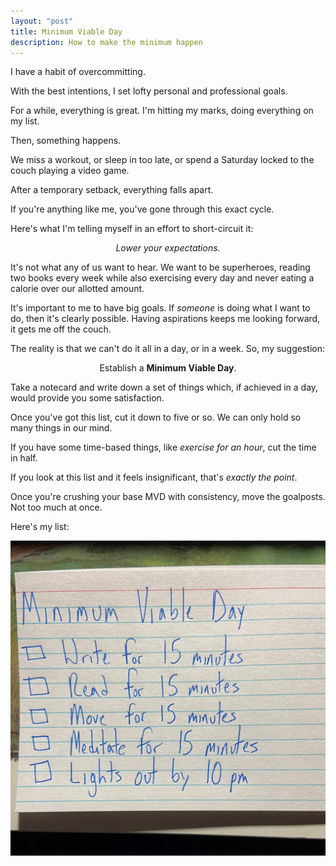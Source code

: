 ```yaml
---
layout: "post"
title: Minimum Viable Day
description: How to make the minimum happen
---
```


I have a habit of overcommitting.

With the best intentions, I set lofty personal and professional goals. 

For a while, everything is great. I'm hitting my marks, doing everything on my list.

Then, something happens. 

We miss a workout, or sleep in too late, or spend a Saturday locked to the couch playing a video game. 

After a temporary setback, everything falls apart. 

If you're anything like me, you've gone through this exact cycle.

Here's what I'm telling myself in an effort to short-circuit it:

<p align="center"><em>Lower your expectations.</em></p>

It's not what any of us want to hear. We want to be superheroes, reading two books every week while also exercising every day and never eating a calorie over our allotted amount.

It's important to me to have big goals. If *someone* is doing what I want to do, then it's clearly possible. Having aspirations keeps me looking forward, it gets me off the couch.

The reality is that we can't do it all in a day, or in a week. So, my suggestion:

<p align="center">Establish a <strong>Minimum Viable Day</strong>.</p>

Take a notecard and write down a set of things which, if achieved in a day, would provide you some satisfaction.

Once you've got this list, cut it down to five or so. We can only hold so many things in our mind.

If you have some time-based things, like *exercise for an hour*, cut the time in half.

If you look at this list and it feels insignificant, that's *exactly the point*. 

Once you're crushing your base MVD with consistency, move the goalposts. Not too much at once.

Here's my list:

![Minimum Viable Day notecard](/uploads/minimumviableday.jpeg)
